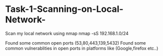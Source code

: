 # Task-1-Scanning-on-Local-Network-
  Scan my local network using nmap
      nmap -sS 192.168.1.0/24

  Found some common open ports (53,80,443,139,5432)
  Found some common vulnerablities in open ports in platforms like (Google,firefox etc..)
  
